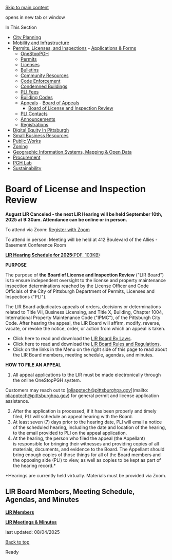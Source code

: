 [Skip to main content](https://www.pittsburghpa.gov/Business-Development/Permits-Licenses-and-Inspections/Appeals/Board-of-License-and-Inspection-Review#main-content)

opens in new tab or window

In This Section

- [City Planning](https://www.pittsburghpa.gov/Business-Development/City-Planning)
- [Mobility and Infrastructure](https://www.pittsburghpa.gov/Business-Development/Mobility-and-Infrastructure)
- [Permits, Licenses, and Inspections](https://www.pittsburghpa.gov/Business-Development/Permits-Licenses-and-Inspections)  - [Applications & Forms](https://www.pittsburghpa.gov/Business-Development/Permits-Licenses-and-Inspections/Applications-Forms)
  - [OneStopPGH](https://www.pittsburghpa.gov/Business-Development/Permits-Licenses-and-Inspections/OneStopPGH)
  - [Permits](https://www.pittsburghpa.gov/Business-Development/Permits-Licenses-and-Inspections/Permits)
  - [Licenses](https://www.pittsburghpa.gov/Business-Development/Permits-Licenses-and-Inspections/Licenses)
  - [Bulletins](https://www.pittsburghpa.gov/Business-Development/Permits-Licenses-and-Inspections/PLI-Bulletins)
  - [Community Resources](https://www.pittsburghpa.gov/Business-Development/Permits-Licenses-and-Inspections/Community-Resources)
  - [Code Enforcement](https://www.pittsburghpa.gov/Business-Development/Permits-Licenses-and-Inspections/Code-Enforcement)
  - [Condemned Buildings](https://www.pittsburghpa.gov/Business-Development/Permits-Licenses-and-Inspections/Condemned-Buildings)
  - [PLI Fees](https://www.pittsburghpa.gov/Business-Development/Permits-Licenses-and-Inspections/Fees)
  - [Building Codes](https://www.pittsburghpa.gov/Business-Development/Permits-Licenses-and-Inspections/Building-Codes)
  - [Appeals](https://www.pittsburghpa.gov/Business-Development/Permits-Licenses-and-Inspections/Appeals)    - [Board of Appeals](https://www.pittsburghpa.gov/Business-Development/Permits-Licenses-and-Inspections/Appeals/Board-of-Appeals)
    - [Board of License and Inspection Review](https://www.pittsburghpa.gov/Business-Development/Permits-Licenses-and-Inspections/Appeals/Board-of-License-and-Inspection-Review)
  - [PLI Contacts](https://www.pittsburghpa.gov/Business-Development/Permits-Licenses-and-Inspections/Contacts)
  - [Announcements](https://www.pittsburghpa.gov/Business-Development/Permits-Licenses-and-Inspections/Announcements)
  - [Registrations](https://www.pittsburghpa.gov/Business-Development/Permits-Licenses-and-Inspections/Registrations)
- [Digital Equity In Pittsburgh](https://www.pittsburghpa.gov/Business-Development/Digital-Equity-In-Pittsburgh)
- [Small Business Resources](https://www.pittsburghpa.gov/Business-Development/Small-Business-Resources)
- [Public Works](https://www.pittsburghpa.gov/Business-Development/Public-Works)
- [Zoning](https://www.pittsburghpa.gov/Business-Development/Zoning)
- [Geographic Information Systems, Mapping & Open Data](https://www.pittsburghpa.gov/Business-Development/Geographic-Information-Systems-Mapping-Open-Data)
- [Procurement](https://www.pittsburghpa.gov/Business-Development/Procurement)
- [PGH Lab](https://www.pittsburghpa.gov/Business-Development/PGH-Lab)
- [Sustainability](https://www.pittsburghpa.gov/Business-Development/Sustainability)

# Board of License and Inspection Review

**August LIR Canceled - the next LIR Hearing will be held September 10th, 2025 at 9:30am. Attendance can be online or in person.**

To attend via Zoom: [Register with Zoom](https://us02web.zoom.us/meeting/register/BQzwc7m-Rby9Wal9UlWSNw)

To attend in person: Meeting will be held at 412 Boulevard of the Allies - Basement Conference Room

[**LIR Hearing Schedule for 2025**(PDF, 103KB)](https://www.pittsburghpa.gov/files/assets/city/v/1/pli/documents/lir-meetings-amp-minutes/2025-lir-schedule-1.pdf)

**PURPOSE**

The purpose of **the Board of License and Inspection Review** ("LIR Board") is to ensure independent oversight to the license and property maintenance inspection determinations reached by the License Officer and Code Officials of the City of Pittsburgh Department of Permits, Licenses and Inspections ("PLI").

The LIR Board adjudicates appeals of orders, decisions or determinations related to Title VII, Business Licensing, and Title X, Building, Chapter 1004, International Property Maintenance Code ("IPMC"), of the Pittsburgh City Code. After hearing the appeal, the LIR Board will affirm, modify, reverse, vacate, or revoke the notice, order, or action from which an appeal is taken.

- Click here to read and download the [LIR Board By Laws](https://www.pittsburghpa.gov/files/assets/city/v/1/pli/documents/5177_lirb_by_laws_amended_march_6_2019.pdf).
- Click here to read and download the [LIR Board Rules and Regulations](https://www.pittsburghpa.gov/files/assets/city/v/1/pli/documents/5178_lirb_rules_and_regulations_amended_march_6_2019.pdf).
- Click on the links in the Menu on the right side of this page to read about the LIR Board members, meeting schedule, agendas, and minutes.

**HOW TO FILE AN APPEAL**

1. All appeal applications to the LIR must be made electronically through the online OneStopPGH system.

Customers may reach out to [pliapptech@pittsburghpa.gov](mailto: pliapptech@pittsburghpa.gov) for general permit and license application assistance.

2. After the application is processed, if it has been properly and timely filed, PLI will schedule an appeal hearing with the Board.
3. At least seven (7) days prior to the hearing date, PLI will email a notice of the scheduled hearing, including the date and location of the hearing, to the email provided to PLI on the appeal application.
4. At the hearing, the person who filed the appeal (the Appellant) is responsible for bringing their witnesses and providing copies of all materials, documents, and evidence to the Board. The Appellant should bring enough copies of those things for all of the Board members and the opposing side (PLI) to view, as well as copies to be kept as part of the hearing record.\*

\*Hearings are currently held virtually. Materials must be provided via Zoom.

## LIR Board Members, Meeting Schedule, Agendas, and Minutes

[**LIR Members**](https://www.pittsburghpa.gov/Business-Development/Permits-Licenses-and-Inspections/Appeals/Board-of-License-and-Inspection-Review/LIR-Members)

[**LIR Meetings & Minutes**](https://www.pittsburghpa.gov/Business-Development/Permits-Licenses-and-Inspections/Appeals/Board-of-License-and-Inspection-Review/LIR-Meetings-Minutes)

last updated: 08/04/2025

[Back to top](https://www.pittsburghpa.gov/Business-Development/Permits-Licenses-and-Inspections/Appeals/Board-of-License-and-Inspection-Review#body-top)

Ready
